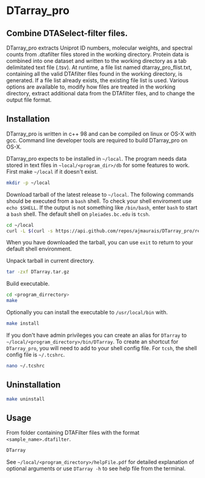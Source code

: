 # DTarray_pro
## Combine DTASelect-filter files.
DTarray_pro extracts Uniprot ID numbers, molecular weights, and spectral counts from .dtafilter files  stored  in  the  working directory.  Protein  data  is  combined  into  one  dataset and written to the working directory as a tab delimitated text file (.tsv). At runtime, a file list named dtarray_pro_flist.txt, containing all the valid DTAfilter  files  found  in  the  working directory,  is generated. If a file list already exists, the existing file list is used. Various options are available to, modify how files are treated in the working directory, extract additional data from the DTAfilter files, and to change the  output file format.

## Installation

DTarray_pro is written in c++ 98 and can be compiled on linux or OS-X with gcc.  Command line developer tools are required to build DTarray_pro on OS-X.  

DTarray_pro expects to be installed in `~/local`.  The program needs data stored in text files in `~local/<program_dir>/db` for some features to work.  First make `~/local` if it doesn't exist.  
```bash
mkdir -p ~/local
```
Download tarball of the latest release to `~/local`.  The following commands should be executed from a `bash` shell.  To check your shell enviroment use `echo $SHELL`.  If the output is not something like `/bin/bash`, enter `bash` to start a `bash` shell.   The default shell on `pleiades.bc.edu` is `tcsh`.  
```bash
cd ~/local
curl -L $(curl -s https://api.github.com/repos/ajmaurais/DTarray_pro/releases/latest|grep tarball_url|sed s/'\s*"tarball_url": "'//|sed s/'",$'//) -o DTarray.tar.gz
```
When you have downloaded the tarball, you can use `exit` to return to your default shell environment.  

Unpack tarball in current directory.
```bash
tar -zxf DTarray.tar.gz
```
Build executable.
```bash
cd <program_dirrectory>
make
```
Optionally you can install the executable to `/usr/local/bin`  with.
```bash
make install
```
If you don't have admin privileges you can create an alias for `DTarray` to `~/local/<program_directory>/bin/DTarray`.  To create an shortcut for `DTarray_pro`, you will need to add to your shell config file.  For `tcsh`, the shell config file is `~/.tcshrc`.  
```bash
nano ~/.tcshrc
```


## Uninstallation
```bash
make uninstall
```

## Usage
From folder containing DTAFilter files with the format `<sample_name>.dtafilter`.  
```bash
DTarray
```
See `~/local/<program_directory>/helpFile.pdf` for detailed explanation of optional arguments or use `DTarray -h` to see help file from the terminal.  
